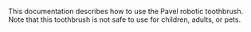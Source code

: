 This documentation describes how to use the Pavel robotic toothbrush.  
Note that this toothbrush is not safe to use for children, adults, or pets.  
